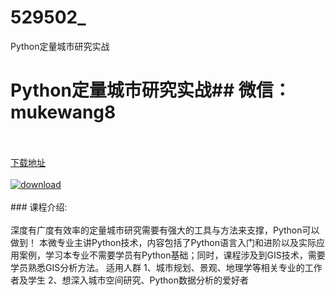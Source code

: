# 529502_
Python定量城市研究实战
# Python定量城市研究实战## 微信：mukewang8
<br/></br>[下载地址](http://www.36tz.cn/article/529502 "下载地址")
<br/></br>[![download](http://36tz.cn/muke_img/2019_12_1-14-300x153.png "下载地址")](http://www.36tz.cn/article/529502 "下载地址")
<br/></br>### 课程介绍:<br/></br>深度有广度有效率的定量城市研究需要有强大的工具与方法来支撑，Python可以做到！
本微专业主讲Python技术，内容包括了Python语言入门和进阶以及实际应用案例，学习本专业不需要学员有Python基础；同时，课程涉及到GIS技术，需要学员熟悉GIS分析方法。
适用人群
1、城市规划、景观、地理学等相关专业的工作者及学生
2、想深入城市空间研究、Python数据分析的爱好者


 
